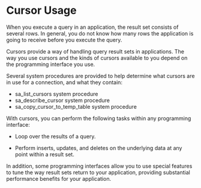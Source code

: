 <!-- loio3bd571026c5f1014886e9a458d50bc13 -->

# Cursor Usage

When you execute a query in an application, the result set consists of several rows. In general, you do not know how many rows the application is going to receive before you execute the query.

Cursors provide a way of handling query result sets in applications. The way you use cursors and the kinds of cursors available to you depend on the programming interface you use.

Several system procedures are provided to help determine what cursors are in use for a connection, and what they contain:

-   sa\_list\_cursors system procedure
-   sa\_describe\_cursor system procedure
-   sa\_copy\_cursor\_to\_temp\_table system procedure

With cursors, you can perform the following tasks within any programming interface:

-   Loop over the results of a query.

-   Perform inserts, updates, and deletes on the underlying data at any point within a result set.


In addition, some programming interfaces allow you to use special features to tune the way result sets return to your application, providing substantial performance benefits for your application.

